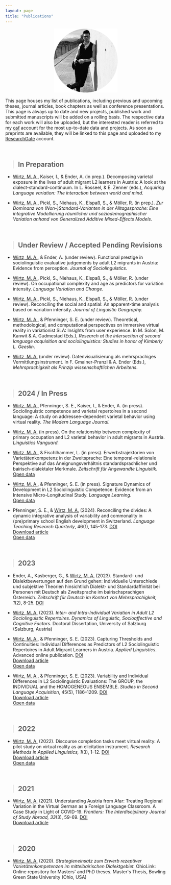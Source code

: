```yaml
---
layout: page
title: "Publications"
---
```


<p align="center">
  <img width="200" height="200" src="/images/PublicationsPhoto.png">
</p>

This page houses my list of publications, including previous and upcoming theses, journal articles, book chapters as well as conference presentations. This page is always up to date and new projects, published work and submitted manuscripts will be added on a rolling basis. The respective data for each work will also be uploaded, but the interested reader is referred to my [osf](https://osf.io/gn4m7/) account for the most up-to-date data and projects. As soon as preprints are available, they will be linked to this page and uploaded to my [ResearchGate](https://www.researchgate.net/profile/Mason-Wirtz) account.  

<br>

> ## In Preparation

* <u>Wirtz, M. A.</u>, Kaiser, I., & Ender, A. (in prep.). Decomposing varietal exposure in the lives of adult migrant L2 learners in Austria: A look at the dialect-standard-continuum. In L. Rosseel, & E. Zenner (eds.), *Acquiring Language variation: The interaction between world and mind.*

* <u>Wirtz, M. A.</u>, Pickl, S., Niehaus, K., Elspaß, S., & Möller, R. (in prep.). *Zur Dominanz von (Non-)Standard-Varianten in der Alltagssprache: Eine integrative Modellierung räumlicher und soziodemographischer Variation anhand von Generalized Additive Mixed-Effects Models.*

<br>

> ## Under Review / Accepted Pending Revisions

* <u>Wirtz, M. A.</u>, & Ender, A. (under review). Functional prestige in sociolinguistic evaluative judgements by adult L2 migrants in Austria: Evidence from perception. *Journal of Sociolinguistics.*

* <u>Wirtz, M. A.</u>, Pickl, S., Niehaus, K., Elspaß, S., & Möller, R. (under review). On occupational complexity and age as predictors for variation intensity. *Language Variation and Change.*

* <u>Wirtz, M. A.</u>, Pickl, S., Niehaus, K., Elspaß, S., & Möller, R. (under review). Reconciling the social and spatial: An apparent-time analysis based on variation intensity. *Journal of Linguistic Geography.*

* <u>Wirtz, M. A.</u>, & Pfenninger, S. E. (under review). Theoretical, methodological, and computational perspectives on immersive virtual reality in variationist SLA: Insights from user experience. In M. Solon, M. Kanwit & A. Gudmestad (Eds.), *Research at the intersection of second language acquisition and sociolinguistics: Studies in honor of Kimberly L. Geeslin*. 

* <u>Wirtz, M. A.</u> (under review). Datenvisualisierung als mehrsprachiges Vermittlungsinstrument. In F. Gmainer-Pranzl & A. Ender (Eds.), *Mehrsprachigkeit als Prinzip wissenschaftlichen Arbeitens*.


<br>

> ## 2024 / In Press

* <u>Wirtz, M. A.</u>, Pfenninger, S. E., Kaiser, I., & Ender, A. (in press). Sociolinguistic competence and varietal repertoires in a second language: A study on addressee-dependent varietal behavior using virtual reality. *The Modern Language Journal.*

* <u>Wirtz, M. A.</u> (in press). On the relationship between complexity of primary occupation and L2 varietal behavior in adult migrants in Austria. *Linguistics Vanguard.*

* <u>Wirtz, M. A.</u>, & Fischlhammer, L. (in press). Erwerbstrajektorien von Varietätenkompetenz in der Zweitsprache: Eine temporal-relationale Perspektive auf das Aneignungsverhältnis standardsprachlicher und bairisch-dialektaler Merkmale. *Zeitschrift für Angewandte Linguistik.* <br> [Open data](https://osf.io/s9nf2/)

* <u>Wirtz, M. A.</u>, & Pfenninger, S. E. (in press). Signature Dynamics of Development in L2 Sociolinguistic Competence: Evidence from an Intensive Micro-Longitudinal Study. *Language Learning*. <br> [Open data](https://osf.io/w4n62/)

* Pfenninger, S. E., & <u>Wirtz, M. A.</u> (2024). Reconciling the divides: A dynamic integrative analysis of variability and commonality in (pre)primary school English development in Switzerland. *Language Teaching Research Quarterly*, 46(1), 145-173. [DOI](https://eurokd.com/doi/10.32038/ltrq.2024.39.11) <br> [Download article](https://api.eurokd.com/Uploads/Article/936/ltrq.2024.39.11.pdf) <br>  [Open data](https://osf.io/purk9/?view_only=13823b26ff744bd593c4c9d404e0ed8c)


<br>

> ## 2023

* Ender, A., Kasberger, G., & <u>Wirtz, M. A.</u> (2023). Standard- und Dialektbewertungen auf den Grund gehen: Individuelle Unterschiede und subjektive Theorien hinsichtlich Dialekt- und Standardaffinität bei Personen mit Deutsch als Zweitsprache im bairischsprachigen Österreich. *Zeitschrift für Deutsch im Kontext von Mehrsprachigkeit, 1*(2), 8-25. [DOI](https://www.vr-elibrary.de/doi/abs/10.14220/odaf.2023.39.1.8)

* <u>Wirtz, M. A.</u> (2023). *Inter- and Intra-Individual Variation in Adult L2 Sociolinguistic Repertoires. Dynamics of Linguistic, Socioaffective and Cognitive Factors.* Doctoral Dissertation, University of Salzburg (Salzburg, Austria)

* <u>Wirtz, M. A.</u>, & Pfenninger, S. E. (2023). Capturing Thresholds and Continuities: Individual Differences as Predictors of L2 Sociolinguistic Repertoires in Adult Migrant Learners in Austria. *Applied Linguistics*. Advanced online publication. [DOI](10.1093/applin/amad055) <br> [Download article](https://watermark.silverchair.com/amad055.pdf?token=AQECAHi208BE49Ooan9kkhW_Ercy7Dm3ZL_9Cf3qfKAc485ysgAAA20wggNpBgkqhkiG9w0BBwagggNaMIIDVgIBADCCA08GCSqGSIb3DQEHATAeBglghkgBZQMEAS4wEQQMX1DB1GOgFJAUBUHdAgEQgIIDIFxwOZ479fPowfrLH0lLc6bZLPucuGYof1A3plmZjUSrT-TDtFANmi8FiRTgz0VjNz5V2w5PASJLMLd4S2As6jTwqVFoNhgjNMzgAAn_0138Hrg7QTxiyevjSpP8t6cBVtV7gIEJyRWFwtX_SEottvdRsPiofSX4mX3NBJzslP3Pye1X0f-k2YqzMOUcKR2MKBQvSS0mvvPnkj4l-mG5VFCXjDhhQWjeJXP5rAyzxTP7FtoE36kTrAl9_hMGNXtxEiv84snD-Y5SB-O7pH0eDN1T0fZyP3393Fn9iW97r48i3iOHsnA-XvyKlF09eIYYwuRgg-gGBjBq6b6KEgGNb2M6I5QWrdc-NoScMoqfzyo3y5JFLZ0pK3Y9_YQxCESn31X8E8ma4e48eYDcTkyhzRcSh6DIQSlaWUoyfQ-oYa-ZMaCoasYCzL9ezi0_jayEo23xGTDib3E4SBUWXqtTBzYvb4voqWYWW0As6XK-4ePO46eRv3R1zXGIEsALBhd44kTqm4hm0wuUrFy0k9dTH_Y5jAObL_mJ5sfgAY6szFAb6S2JPjf8SHfrEQnpV0tjceqbSop_yejzHjaB2OxarT4BdkIL9Ve_R8daQQIp6LM4W5H-1AH9YDMQ6Zsv2-YSdhNYAePU3MDZyLDqrNT6RZw8uxLGfTfU2s1EY8LNnDrQfAz8KmFX76jKQrzars-_qZbeOE9ydnwkEr-YLdmPkoiq-RKFfP98rgx7fjBMyqXfx-Dr6RhKvL7mvhD4nFWJLSga09LhKd5j7Oj8wa1NKwYnWauHo7GlhuPAI_mgma7qSppREK0wJSELmEp5gJWDs3qXsktz3jnsgNnNOMoKiiP5NtwZqsHQICVvTcDwRwKV8FLr_QH6_jVrWptg3gOmEbQQo0V2zut0fJGPO0Br_4OP8GHT_-GhpvC4NstJN6_Rj3AT4Uqfl5XGrAQDPl3KwyPD3Mtt25Gs6cBA7n7TROiEIeK9Nw4tkLmx6AmiOo5WjDwmpo3SFE4QTQrseIsx_092_IflWMKvgZMCzFQdd0k9guNy30U-7c1ssXoPeAam) <br> [Open data](https://osf.io/xmw3f/)

* <u>Wirtz, M. A.</u>, & Pfenninger, S. E. (2023). Variability and Individual Differences in L2 Sociolinguistic Evaluations: The GROUP, the INDIVIDUAL and the HOMOGENEOUS ENSEMBLE. *Studies in Second Language Acquisition*, 45(5), 1186–1209. [DOI](https://doi.org/10.1017/S0272263123000177) <br> [Download article](https://www.cambridge.org/core/services/aop-cambridge-core/content/view/E2C4F9CB8D6DFF7B8D74802487143258/S0272263123000177a.pdf/variability_and_individual_differences_in_l2_sociolinguistic_evaluations_the_group_the_individual_and_the_homogeneous_ensemble.pdf) <br> [Open data](https://osf.io/yrqn6/)


<br>

> ## 2022

* <u>Wirtz, M. A.</u> (2022). Discourse completion tasks meet virtual reality: A pilot study on virtual reality as an elicitation instrument. *Research Methods in Applied Linguistics, 1*(3), 1–12. [DOI](https://www.sciencedirect.com/science/article/pii/S277276612200026X) <br> [Download article](/publications/Wirtz_2022_RMAL.pdf) <br> [Open data](https://osf.io/ebcdf/)


<br>

> ## 2021

* <u>Wirtz, M. A.</u> (2021). Understanding Austria from Afar: Treating Regional Variation in the Virtual German as a Foreign Language Classroom. A Case Study in Light of COVID-19. *Frontiers: The Interdisciplinary Journal of Study Abroad, 33*(3), 59-69. [DOI](https://frontiersjournal.org/index.php/Frontiers/article/view/548/474) <br> [Download article](https://frontiersjournal.org/index.php/Frontiers/article/view/548/474)


<br>

> ## 2020

* <u>Wirtz, M. A.</u> (2020). *Strategieneinsatz zum Erwerb rezeptiver Varietätenkompetenzen im mittelbairischen Dialektgebiet.* OhioLink: Online repository for Masters' and PhD theses. Master's Thesis, Bowling Green State University (Ohio, USA)









